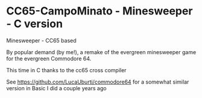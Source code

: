 # CC65-CampoMinato - Minesweeper - C version
Minesweeper - CC65 based

By popular demand (by me!), a remake of the evergreen minesweeper game for the evergreen Commodore 64.

This time in C thanks to the cc65 cross compiler

See https://github.com/LucaUburti/commodore64 for a somewhat similar version in Basic I did a couple years ago
